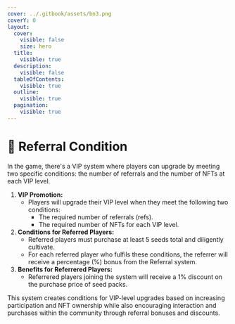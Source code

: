 ```yaml
---
cover: ../.gitbook/assets/bn3.png
coverY: 0
layout:
  cover:
    visible: false
    size: hero
  title:
    visible: true
  description:
    visible: false
  tableOfContents:
    visible: true
  outline:
    visible: true
  pagination:
    visible: true
---
```


# 🎯 Referral Condition

In the game, there's a VIP system where players can upgrade by meeting two specific conditions: the number of referrals and the number of NFTs at each VIP level.

1. **VIP Promotion:**
   * Players will upgrade their VIP level when they meet the following two conditions:
     * The required number of referrals (refs).
     * The required number of NFTs for each VIP level.
2. **Conditions for Referred Players:**
   * Referred players must purchase at least 5 seeds total and diligently cultivate.
   * For each referred player who fulfils these conditions, the referrer will receive a percentage (%) bonus from the Referral system.
3. **Benefits for Referrered Players:**
   * Referrered players joining the system will receive a 1% discount on the purchase price of seed packs.

This system creates conditions for VIP-level upgrades based on increasing participation and NFT ownership while also encouraging interaction and purchases within the community through referral bonuses and discounts.
